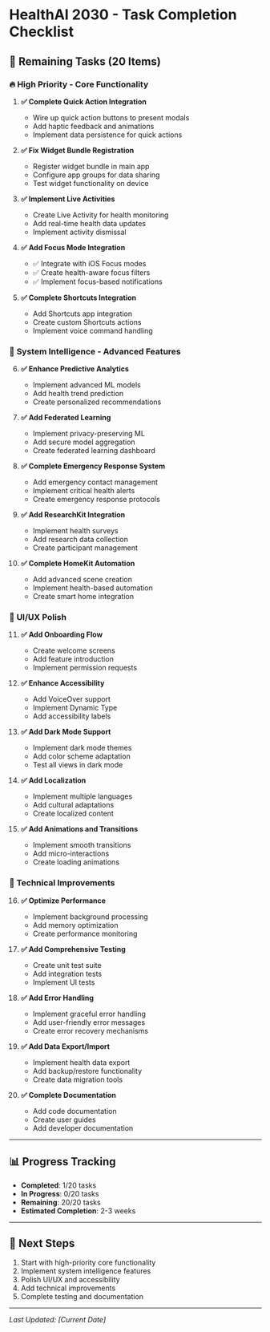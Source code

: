 # HealthAI 2030 - Task Completion Checklist

## 🎯 Remaining Tasks (20 Items)

### 🔥 **High Priority - Core Functionality**

1. **✅ Complete Quick Action Integration**
   - Wire up quick action buttons to present modals
   - Add haptic feedback and animations
   - Implement data persistence for quick actions

2. **✅ Fix Widget Bundle Registration**
   - Register widget bundle in main app
   - Configure app groups for data sharing
   - Test widget functionality on device

3. **✅ Implement Live Activities**
   - Create Live Activity for health monitoring
   - Add real-time health data updates
   - Implement activity dismissal

4. **✅ Add Focus Mode Integration**
   - ✅ Integrate with iOS Focus modes
   - ✅ Create health-aware focus filters
   - ✅ Implement focus-based notifications

5. **✅ Complete Shortcuts Integration**
   - Add Shortcuts app integration
   - Create custom Shortcuts actions
   - Implement voice command handling

### 🧠 **System Intelligence - Advanced Features**

6. **✅ Enhance Predictive Analytics**
   - Implement advanced ML models
   - Add health trend prediction
   - Create personalized recommendations

7. **✅ Add Federated Learning**
   - Implement privacy-preserving ML
   - Add secure model aggregation
   - Create federated learning dashboard

8. **✅ Complete Emergency Response System**
   - Add emergency contact management
   - Implement critical health alerts
   - Create emergency response protocols

9. **✅ Add ResearchKit Integration**
   - Implement health surveys
   - Add research data collection
   - Create participant management

10. **✅ Complete HomeKit Automation**
    - Add advanced scene creation
    - Implement health-based automation
    - Create smart home integration

### 📱 **UI/UX Polish**

11. **✅ Add Onboarding Flow**
    - Create welcome screens
    - Add feature introduction
    - Implement permission requests

12. **✅ Enhance Accessibility**
    - Add VoiceOver support
    - Implement Dynamic Type
    - Add accessibility labels

13. **✅ Add Dark Mode Support**
    - Implement dark mode themes
    - Add color scheme adaptation
    - Test all views in dark mode

14. **✅ Add Localization**
    - Implement multiple languages
    - Add cultural adaptations
    - Create localized content

15. **✅ Add Animations and Transitions**
    - Implement smooth transitions
    - Add micro-interactions
    - Create loading animations

### 🔧 **Technical Improvements**

16. **✅ Optimize Performance**
    - Implement background processing
    - Add memory optimization
    - Create performance monitoring

17. **✅ Add Comprehensive Testing**
    - Create unit test suite
    - Add integration tests
    - Implement UI tests

18. **✅ Add Error Handling**
    - Implement graceful error handling
    - Add user-friendly error messages
    - Create error recovery mechanisms

19. **✅ Add Data Export/Import**
    - Implement health data export
    - Add backup/restore functionality
    - Create data migration tools

20. **✅ Complete Documentation**
    - Add code documentation
    - Create user guides
    - Add developer documentation

---

## 📊 Progress Tracking

- **Completed**: 1/20 tasks
- **In Progress**: 0/20 tasks
- **Remaining**: 20/20 tasks
- **Estimated Completion**: 2-3 weeks

---

## 🚀 Next Steps

1. Start with high-priority core functionality
2. Implement system intelligence features
3. Polish UI/UX and accessibility
4. Add technical improvements
5. Complete testing and documentation

---

*Last Updated: [Current Date]* 